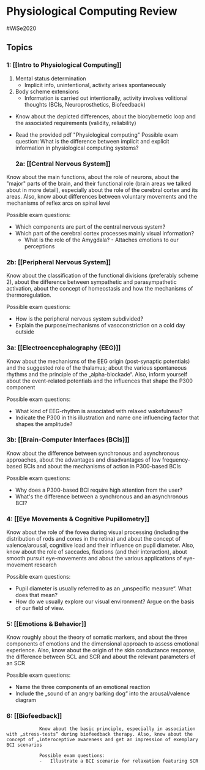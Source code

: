 # Physiological Computing Review
#WiSe2020 
## Topics
### 1: [[Intro to Physiological Computing]]
1.  Mental status determination
    -   Implicit info, unintentional, activity arises spontaneously
2.  Body scheme extensions
    -   Information is carried out intentionally, activity involves volitional thoughts (BCIs, Neuroprosthetics, Biofeedback)

-   Know about the depicted differences, about the biocybernetic loop and the associated requirements (validity, reliability)
-   Read the provided pdf "Physiological computing"
			Possible exam question: What is the difference between implicit and explicit information in physiological computing systems?

	### 2a: [[Central Nervous System]]
Know about the main functions, about the role of neurons, about the "major" parts of the brain, and their functional role (brain areas we talked about in more detail), especially about the role of the cerebral cortex and its areas. Also, know about differences between voluntary movements and the mechanisms of reflex arcs on spinal level

Possible exam questions:
-   Which components are part of the central nervous system?
-   Which part of the cerebral cortex processes mainly visual information?
	-   What is the role of the Amygdala?
			-   Attaches emotions to our perceptions

### 2b: [[Peripheral Nervous System]]
Know about the classification of the functional divisions (preferably scheme 2), about the difference between sympathetic and parasympathetic activation, about the concept of homeostasis and how the mechanisms of thermoregulation.

Possible exam questions:
-   How is the peripheral nervous system subdivided?
-   Explain the purpose/mechanisms of vasoconstriction on a cold day outside

### 3a: [[Electroencephalography (EEG)]]
Know about the mechanisms of the EEG origin (post-synaptic potentials) and the suggested role of the thalamus; about the various spontaneous rhythms and the principle of the „alpha-blockade“. Also, inform yourself about the event-related potentials and the influences that shape the P300 component

Possible exam questions:
-   What kind of EEG-rhythm is associated with relaxed wakefulness?
-   Indicate the P300 in this illustration and name one influencing factor that shapes the amplitude?

### 3b: [[Brain-Computer Interfaces (BCIs)]]
Know about the difference between synchronous and asynchronous approaches, about the advantages and disadvantages of low frequency-based BCIs and about the mechanisms of action in P300-based BCIs

Possible exam questions:
-   Why does a P300-based BCI require high attention from the user?
-   What's the difference between a synchronous and an asynchronous BCI?

### 4: [[Eye Movements & Cognitive Pupillometry]]
Know about the role of the fovea during visual processing (including the distribution of rods and cones in the retina) and about the concept of valence/arousal, cognitive load and their influence on pupil diameter. Also, know about the role of saccades, fixations (and their interaction), about smooth pursuit eye-movements and about the various applications of eye-movement research

Possible exam questions:
-   Pupil diameter is usually referred to as an „unspecific measure“. What does that mean?
-   How do we usually explore our visual environment? Argue on the basis of our field of view.

### 5: [[Emotions & Behavior]]
Know roughly about the theory of somatic markers, and about the three components of emotions and the dimensional approach to assess emotional experience. Also, know about the origin of the skin conductance response, the difference between SCL and SCR and about the relevant parameters of an SCR

Possible exam questions:

-   Name the three components of an emotional reaction
-   Include the „sound of an angry barking dog“ into the arousal/valence diagram

### 6: [[Biofeedback]]
				Know about the basic principle, especially in association with „stress-tests“ during biofeedback therapy. Also, know about the concept of „interoceptive awareness and get an impression of exemplary BCI scenarios

				Possible exam questions:
				-   Illustrate a BCI scenario for relaxation featuring SCR
